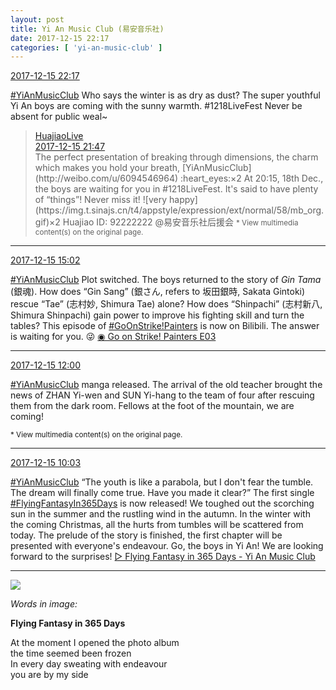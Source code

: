 ```yaml
---
layout: post
title: Yi An Music Club (易安音乐社)
date: 2017-12-15 22:17
categories: [ 'yi-an-music-club' ]
---
```


<div class="weibo-info">
  <a href="https://weibo.com/6094546964/FzOdesYM6">2017-12-15 22:17</a>
</div>

[#YiAnMusicClub](https://weibo.com/p/100808beae2e3e05b17b64f63ebedca39f19b2/super_index) Who says the winter is as dry as dust? The super youthful Yi An boys are coming with the sunny warmth. #1218LiveFest Never be absent for public weal~

<!-- more -->

> <div class="weibo-post-name">
>   <a href="https://weibo.com/huajiaozhibo">HuajiaoLive</a>
> </div>
> <div class="weibo-info">
>   <a href="https://weibo.com/5586100914/FzO12wq5V">2017-12-15 21:47</a>
> </div>
> The perfect presentation of breaking through dimensions, the charm which makes you hold your breath, [YiAnMusicClub](http://weibo.com/u/6094546964) :heart_eyes:×2 At 20:15, 18th Dec., the boys are waiting for you in #1218LiveFest. It's said to have plenty of “things”! Never miss it! ![very happy](https://img.t.sinajs.cn/t4/appstyle/expression/ext/normal/58/mb_org.gif)×2 Huajiao ID: 92222222 @易安音乐社后援会  
> <small>* View multimedia content(s) on the original page.</small>

---

<div class="weibo-info">
  <a href="https://weibo.com/6094546964/FzLmz7yEJ">2017-12-15 15:02</a>
</div>

[#YiAnMusicClub](https://weibo.com/p/100808beae2e3e05b17b64f63ebedca39f19b2/super_index) Plot switched. The boys returned to the story of *Gin Tama* (銀魂). How does “Gin Sang” (銀さん, refers to 坂田銀時, Sakata Gintoki) rescue “Tae” (志村妙, Shimura Tae) alone? How does “Shinpachi” (志村新八, Shimura Shinpachi) gain power to improve his fighting skill and turn the tables? This episode of [#GoOnStrike!Painters](https://weibo.com/p/100808ad2ad3cf7e06a459fb351ed63af5b2bb) is now on Bilibili. The answer is waiting for you. :stuck_out_tongue_winking_eye: [◉ Go on Strike! Painters E03](https://www.bilibili.com/video/av17256544/)

---

<div class="weibo-info">
  <a href="https://weibo.com/6094546964/FzKasc7gN">2017-12-15 12:00</a>
</div>

[#YiAnMusicClub](https://weibo.com/p/100808beae2e3e05b17b64f63ebedca39f19b2/super_index) manga released. The arrival of the old teacher brought the news of ZHAN Yi-wen and SUN Yi-hang to the team of four after rescuing them from the dark room. Fellows at the foot of the mountain, we are coming!

<small>* View multimedia content(s) on the original page.</small>

---

<div class="weibo-info">
  <a href="https://weibo.com/6094546964/FzJp1thu9">2017-12-15 10:03</a>
</div>

[#YiAnMusicClub](https://weibo.com/p/100808beae2e3e05b17b64f63ebedca39f19b2/super_index) “The youth is like a parabola, but I don't fear the tumble. The dream will finally come true. Have you made it clear?” The first single [#FlyingFantasyIn365Days](https://weibo.com/p/10080838e48da217484a9fef13db0f9666c382) is now released! We toughed out the scorching sun in the summer and the rustling wind in the autumn. In the winter with the coming Christmas, all the hurts from tumbles will be scattered from today. The prelude of the story is finished, the first chapter will be presented with everyone's endeavour. Go, the boys in Yi An! We are looking forward to the surprises! [▷ Flying Fantasy in 365 Days - Yi An Music Club](https://weibo.com/p/10151501_100421981)

---

<a href="https://wx3.sinaimg.cn/mw690/006Es64Aly1fmh840urblj31jk2i1u0x.jpg">
  <img class="weibo-pic-preview" src="https://wx3.sinaimg.cn/orj360/006Es64Aly1fmh840urblj31jk2i1u0x.jpg" />
</a>

*Words in image:*

**Flying Fantasy in 365 Days**

At the moment I opened the photo album  
the time seemed been frozen  
In every day sweating with endeavour  
you are by my side

